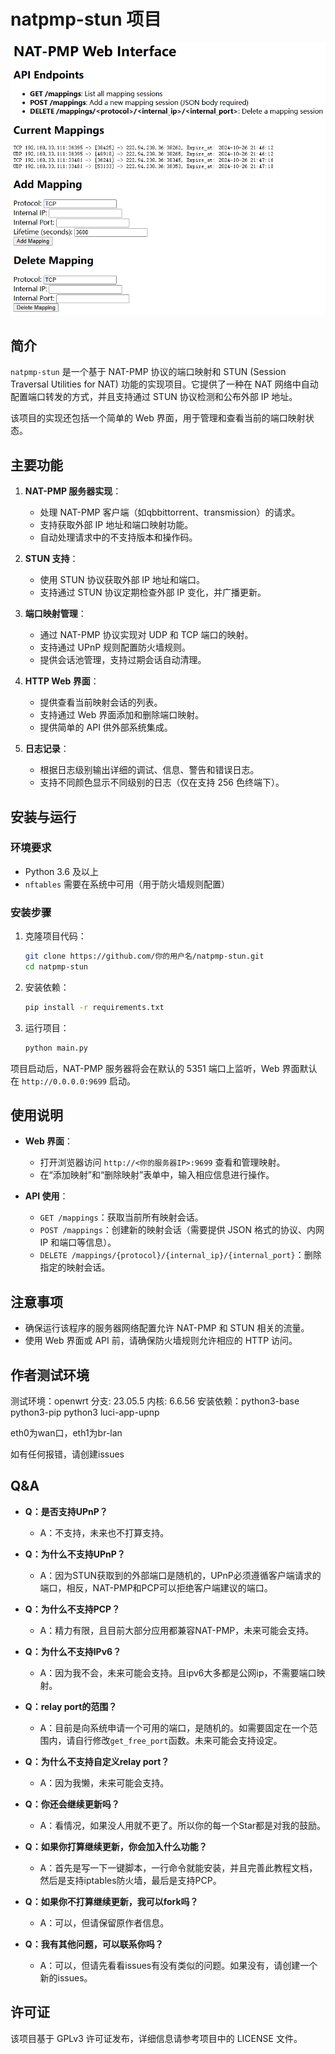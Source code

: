 # natpmp-stun 项目

![使用截图](/doc/img/web-interface.png)

## 简介

`natpmp-stun` 是一个基于 NAT-PMP 协议的端口映射和 STUN (Session Traversal Utilities for NAT) 功能的实现项目。它提供了一种在 NAT 网络中自动配置端口转发的方式，并且支持通过 STUN 协议检测和公布外部 IP 地址。

该项目的实现还包括一个简单的 Web 界面，用于管理和查看当前的端口映射状态。

## 主要功能

1. **NAT-PMP 服务器实现**：
   - 处理 NAT-PMP 客户端（如qbbittorrent、transmission）的请求。
   - 支持获取外部 IP 地址和端口映射功能。
   - 自动处理请求中的不支持版本和操作码。

2. **STUN 支持**：
   - 使用 STUN 协议获取外部 IP 地址和端口。
   - 支持通过 STUN 协议定期检查外部 IP 变化，并广播更新。

3. **端口映射管理**：
   - 通过 NAT-PMP 协议实现对 UDP 和 TCP 端口的映射。
   - 支持通过 UPnP 规则配置防火墙规则。
   - 提供会话池管理，支持过期会话自动清理。

4. **HTTP Web 界面**：
   - 提供查看当前映射会话的列表。
   - 支持通过 Web 界面添加和删除端口映射。
   - 提供简单的 API 供外部系统集成。

5. **日志记录**：
   - 根据日志级别输出详细的调试、信息、警告和错误日志。
   - 支持不同颜色显示不同级别的日志（仅在支持 256 色终端下）。

## 安装与运行

### 环境要求

- Python 3.6 及以上
- `nftables` 需要在系统中可用（用于防火墙规则配置）

### 安装步骤

1. 克隆项目代码：
   ```bash
   git clone https://github.com/你的用户名/natpmp-stun.git
   cd natpmp-stun
   ```

2. 安装依赖：
   ```bash
   pip install -r requirements.txt
   ```

3. 运行项目：
   ```bash
   python main.py
   ```

项目启动后，NAT-PMP 服务器将会在默认的 5351 端口上监听，Web 界面默认在 `http://0.0.0.0:9699` 启动。

## 使用说明

- **Web 界面**：
  - 打开浏览器访问 `http://<你的服务器IP>:9699` 查看和管理映射。
  - 在“添加映射”和“删除映射”表单中，输入相应信息进行操作。

- **API 使用**：
  - `GET /mappings`：获取当前所有映射会话。
  - `POST /mappings`：创建新的映射会话（需要提供 JSON 格式的协议、内网 IP 和端口等信息）。
  - `DELETE /mappings/{protocol}/{internal_ip}/{internal_port}`：删除指定的映射会话。

## 注意事项

- 确保运行该程序的服务器网络配置允许 NAT-PMP 和 STUN 相关的流量。
- 使用 Web 界面或 API 前，请确保防火墙规则允许相应的 HTTP 访问。

## 作者测试环境

测试环境：openwrt
分支: 23.05.5
内核: 6.6.56
安装依赖：python3-base python3-pip python3 luci-app-upnp

eth0为wan口，eth1为br-lan

如有任何报错，请创建issues

## Q&A
- **Q：是否支持UPnP？**
  - A：不支持，未来也不打算支持。

- **Q：为什么不支持UPnP？**
  - A：因为STUN获取到的外部端口是随机的，UPnP必须遵循客户端请求的端口，相反，NAT-PMP和PCP可以拒绝客户端建议的端口。

- **Q：为什么不支持PCP？**
  - A：精力有限，且目前大部分应用都兼容NAT-PMP，未来可能会支持。

- **Q：为什么不支持IPv6？**
  - A：因为我不会，未来可能会支持。且ipv6大多都是公网ip，不需要端口映射。

- **Q：relay port的范围？**
  - A：目前是向系统申请一个可用的端口，是随机的。如需要固定在一个范围内，请自行修改`get_free_port`函数。未来可能会支持设定。

- **Q：为什么不支持自定义relay port？**
  - A：因为我懒，未来可能会支持。

- **Q：你还会继续更新吗？**
  - A：看情况，如果没人用就不更了。所以你的每一个Star都是对我的鼓励。

- **Q：如果你打算继续更新，你会加入什么功能？**
  - A：首先是写一下一键脚本，一行命令就能安装，并且完善此教程文档，然后是支持iptables防火墙，最后是支持PCP。

- **Q：如果你不打算继续更新，我可以fork吗？**
  - A：可以，但请保留原作者信息。

- **Q：我有其他问题，可以联系你吗？**
  - A：可以，但请先看看issues有没有类似的问题。如果没有，请创建一个新的issues。

## 许可证

该项目基于 GPLv3 许可证发布，详细信息请参考项目中的 LICENSE 文件。